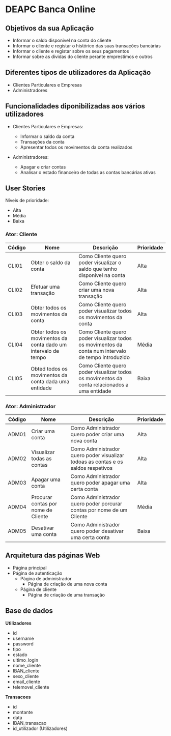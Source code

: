 # DEAPC Banca Online

## Objetivos da sua Aplicação

- Informar o saldo disponivel na conta do cliente
- Informar o cliente e registar o histórico das suas transações bancárias
- Informar o cliente e registar sobre os seus pagamentos
- Informar sobre as dividas do cliente perante emprestimos e outros

## Diferentes tipos de utilizadores da Aplicação

- Clientes Particulares e Empresas
- Administradores

## Funcionalidades diponibilizadas aos vários utilizadores

- Clientes Particulares e Empresas:
    - Informar o saldo da conta
    - Transações da conta
    - Apresentar todos os movimentos da conta realizados

- Administradores:
    - Apagar e criar contas
    - Analisar o estado financeiro de todas as contas bancárias ativas

## User Stories

Níveis de prioridade:

- Alta
- Média
- Baixa

### Ator: Cliente

| Código | Nome                                                          | Descrição                                                                                           | Prioridade |
| ------ | ------------------------------------------------------------- | --------------------------------------------------------------------------------------------------- | ---------- |
| CLI01  | Obter o saldo da conta                                        | Como Cliente quero poder visualizar o saldo que tenho disponível na conta                           | Alta       |
| CLI02  | Efetuar uma transação                                         | Como Cliente quero criar uma nova transação                                                         | Alta       |
| CLI03  | Obter todos os movimentos da conta                            | Como Cliente quero poder visualizar todos os movimentos da conta                                    | Alta       |
| CLI04  | Obter todos os movimentos da conta dado um intervalo de tempo | Como Cliente quero poder visualizar todos os movimentos da conta num intervalo de tempo introduzido | Média      |
| CLI05  | Obted todos os movimentos da conta dada uma entidade          | Como Cliente quero poder visualizar todos os movimentos da conta relacionados a uma entidade        | Baixa      |

### Ator: Administrador

| Código | Nome                                | Descrição                                                                         | Prioridade |
| ------ | ----------------------------------- | --------------------------------------------------------------------------------- | ---------- |
| ADM01  | Criar uma conta                     | Como Administrador quero poder criar uma nova conta                               | Alta       |
| ADM02  | Visualizar todas as contas          | Como Administrador quero poder visualizar todoas as contas e os saldos respetivos | Alta       |
| ADM03  | Apagar uma conta                    | Como Administrador quero poder apagar uma certa conta                             | Alta       |
| ADM04  | Procurar contas por nome de Cliente | Como Administrador quero poder porcurar contas por nome de um Cliente             | Média      |
| ADM05  | Desativar uma conta                 | Como Administrador quero poder desativar uma certa conta                          | Baixa      |

## Arquitetura das páginas Web

- Página principal
- Página de autenticação
    - Página de administrador
        - Página de criação de uma nova conta
    - Página de cliente
        - Página de criação de uma transação

## Base de dados

**Utilizadores**
- id
- username
- password
- tipo
- estado
- ultimo_login
- nome_cliente
- IBAN_cliente
- sexo_cliente
- email_cliente
- telemovel_cliente

**Transacoes**
- id
- montante
- data
- IBAN_transacao
- id_utilizador (Utilizadores)

